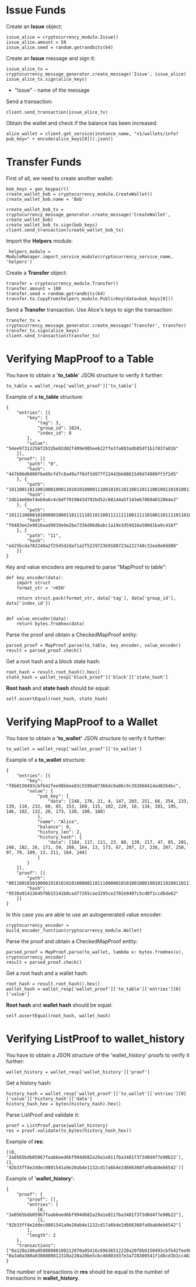 
# Issue Funds
Create an **Issue** object:

    issue_alice = cryptocurrency_module.Issue()  
    issue_alice.amount = 50  
    issue_alice.seed = random.getrandbits(64)
    
Create an **Issue** message and sign it:

    issue_alice_tx = cryptocurrency_message_generator.create_message('Issue', issue_alice)  
    issue_alice_tx.sign(alice_keys)
 
 - "Issue" - name of the message

Send a transaction:

    client.send_transaction(issue_alice_tx)

Obtain the wallet and check if the balance has been increased:

    alice_wallet = client.get_service(instance_name, "v1/wallets/info?pub_key=" + encode(alice_keys[0])).json()
 
 # Transfer Funds
 First of all, we need to create another wallet:

    bob_keys = gen_keypair()  
    create_wallet_bob = cryptocurrency_module.CreateWallet()  
    create_wallet_bob.name = 'Bob'  
      
    create_wallet_bob_tx = cryptocurrency_message_generator.create_message('CreateWallet', create_wallet_bob)  
    create_wallet_bob_tx.sign(bob_keys)  
    client.send_transaction(create_wallet_bob_tx)
 Import the **Helpers** module:

     helpers_module = ModuleManager.import_service_module(cryptocurrency_service_name, 'helpers')

Create a **Transfer** object:

    transfer = cryptocurrency_module.Transfer()  
    transfer.amount = 100  
    transfer.seed = random.getrandbits(64)  
    transfer.to.CopyFrom(helpers_module.PublicKey(data=bob_keys[0]))
  
  Send a **Transfer** transaction. Use Alice's keys to sign the transaction:

    transfer_tx = cryptocurrency_message_generator.create_message('Transfer', transfer)  
    transfer_tx.sign(alice_keys)  
    client.send_transaction(transfer_tx)

# Verifying MapProof to a Table

You have to obtain a '**to_table**' JSON structure to verify it further:

    to_table = wallet_resp['wallet_proof']['to_table']

Example of a **to_table** structure:

    {
        "entries": [{
            "key": {
                "tag": 3,
                "group_id": 1024,
                "index_id": 0
            },
            "value": "54ee97312256f2b32be82d82f409e905ee622ffe37a883adb85df1b17837a01b"
        }],
        "proof": [{
            "path": "0",
            "hash": "447b06d6800f6e69cfd7c8a49a7f8df3d877f22442bb88615d9d74989ff3f2d5"
        }, {
            "path": "1011001101100100010001101010100001110010101101100110111001001101010011011001110101110100000011100000001101010011110000110011001110101111001011001001111111101101011100101010110100011101000110011001100000110111000010100000100111000001000010110101000000001010",
            "hash": "2db14e60ef4eb9a6c4c6df7919843d792bd52c68144a5f143eb70694652864e2"
        }, {
            "path": "1011110000101000001000110111110110110011111111001111101001101111011010100101101100111000010111100110000110100011100100100011001010001111110000101010001101000010100011000011011101110100011100011101111011100001011101011000000010011001101100001000111000000010",
            "hash": "f0483ee2e9816aad9939e9e2be7336d96d6abc1a19e3d59d16a500d1ba9c416f"
        }, {
            "path": "11",
            "hash": "e425bcda782240a2f2545d2daf1a2f5229723b9188723a222748c32ea9e0dd08"
        }]
    }

Key and value encoders are required to parse "MapProof to table":

    def key_encoder(data):
        import struct
        format_str = '>HIH'
    
        return struct.pack(format_str, data['tag'], data['group_id'], data['index_id'])
    
    
    def value_encoder(data):
        return bytes.fromhex(data)

Parse the proof and obtain a CheckedMapProof entity:

    parsed_proof = MapProof.parse(to_table, key_encoder, value_encoder)
    result = parsed_proof.check()

Get a root hash and a block state hash:

    root_hash = result.root_hash().hex()
    state_hash = wallet_resp['block_proof']['block']['state_hash']

**Root hash** and **state hash** should be equal:

    self.assertEqual(root_hash, state_hash)


# Verifying MapProof to a Wallet

You have to obtain a **'to_wallet'** JSON structure to verify it further:

    to_wallet = wallet_resp['wallet_proof']['to_wallet']

Example of a **to_wallet** structure:

    {
        "entries": [{
            "key": "f8b0150493cbfb42fee98b6ee83c5599a07366dc0a86c9c392668414ad8264bc",
            "value": {
                "pub_key": {
                    "data": [248, 176, 21, 4, 147, 203, 251, 66, 254, 233, 139, 110, 232, 60, 85, 153, 160, 115, 102, 220, 10, 134, 201, 195, 146, 102, 132, 20, 173, 130, 100, 188]
                },
                "name": "Alice",
                "balance": 0,
                "history_len": 2,
                "history_hash": {
                    "data": [184, 117, 111, 23, 88, 139, 217, 47, 85, 201, 248, 182, 26, 171, 59, 208, 164, 13, 173, 67, 207, 17, 236, 207, 250, 97, 79, 189, 13, 211, 164, 244]
                }
            }
        }],
        "proof": [{
            "path": "0011001010100001010101010100000110111000001010100100010010110100110111010111101100011101000100101010011001110001000100011011101100110111001001101011101110001011000000000000000111001000000110110000011011011100111100111011100110110000011111011100001100100110",
            "hash": "9538a91413645f8b15141b8cad77265cae3295ce2702e9407c5cd0f1ccd6de62"
        }]
    }

In this case you are able to use an autogenerated value encoder:

    cryptocurrency_encoder = build_encoder_function(cryptocurrency_module.Wallet)

Parse the proof and obtain a CheckedMapProof entity:

    parsed_proof = MapProof.parse(to_wallet, lambda x: bytes.fromhex(x), cryptocurrency_encoder)
    result = parsed_proof.check()

Get a root hash and a wallet hash:

    root_hash = result.root_hash().hex()
    wallet_hash = wallet_resp['wallet_proof']['to_table']['entries'][0]['value']

**Root hash** and **wallet hash** should be equal:

    self.assertEqual(root_hash, wallet_hash)


# Verifying ListProof to wallet_history

You have to obtain a JSON structure of the 'wallet_history' proofs to verify it further:

    wallet_history = wallet_resp['wallet_history']['proof']

Get a history hash:

    history_hash = wallet_resp['wallet_proof']['to_wallet']['entries'][0]['value']['history_hash']['data']
    history_hash_hex = bytes(history_hash).hex()

Parse ListProof and validate it:

    proof = ListProof.parse(wallet_history)
    res = proof.validate(to_bytes(history_hash_hex))

Example of **res**:

    [(0, '3a0565bdb05967faab6eed6bf994d682a29a1e811fba3481f373d0d4f7e90b22'), (1, '92b33ff4e2ddec0801541a9e20ab4e1132cd17a6b4e2d666368fa9bab0eb6542')]

Example of '**wallet_history**':

    {
        "proof": {
            "proof": [],
            "entries": [
                [0, "3a0565bdb05967faab6eed6bf994d682a29a1e811fba3481f373d0d4f7e90b22"],
                [1, "92b33ff4e2ddec0801541a9e20ab4e1132cd17a6b4e2d666368fa9bab0eb6542"]
            ],
            "length": 2
        },
        "transactions": ["0a120a100a05088008100212070a05416c69636512220a20f8b0150493cbfb42fee98b6ee83c5599a07366dc0a86c9c392668414ad8264bc1a420a4031f65704d8e5d7ec40f41dfff7f36f7e0895163c69c462fc0ef1b66e043e308a772f0532fd4666722d5ed0712d83911dd49367b61642d089b0e8b806c5a0ef0e", "0a3a0a380a0308800812310a220a20be5cbc46803d37e3a728300541f1d8cd3b1cc4637776c7183b3e956fffe8c458106418a0fbf88cddf7f6b2880112220a20f8b0150493cbfb42fee98b6ee83c5599a07366dc0a86c9c392668414ad8264bc1a420a40a8d27095e75ad442300e16ca7caf78024a1bce7eabad8785fe2929afdf1b2b154947caa7424e9a95e954de5bf4fbbb165a1a24a637664dd94d289db43264ad0e"]
    }

The number of transactions in **res** should be equal to the number of transactions in **wallet_history**.
